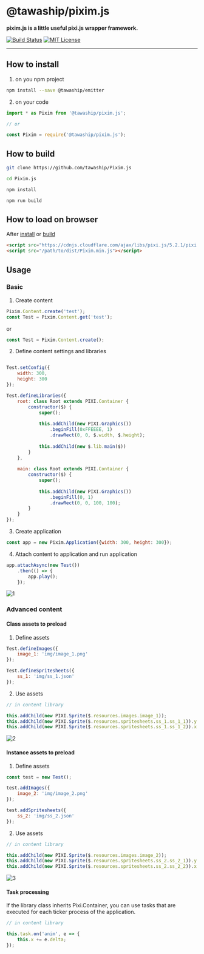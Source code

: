 # @tawaship/pixim.js

**pixim.js is a little useful pixi.js wrapper framework.**

[![Build Status](https://travis-ci.org/tawaship/Pixim.js.svg?branch=master)](https://travis-ci.org/tawaship/Pixim.js)
[![MIT License](http://img.shields.io/badge/license-MIT-blue.svg?style=flat)](LICENSE)

---

## How to install

1. on you npm project

```sh
npm install --save @tawaship/emitter
```

2. on your code

```javascript
import * as Pixim from '@tawaship/pixim.js';

// or

const Pixim = require('@tawaship/pixim.js');
```

## How to build

```sh
git clone https://github.com/tawaship/Pixim.js

cd Pixim.js

npm install

npm run build
```

## How to load on browser

After [install](#how-to-install) or [build](#how-to-build)

```html
<script src="https://cdnjs.cloudflare.com/ajax/libs/pixi.js/5.2.1/pixi.js"></script>
<script src="/path/to/dist/Pixim.min.js"></script>
```

## Usage

### Basic

1.  Create content 

```javascript
Pixim.Content.create('test');
const Test = Pixim.Content.get('test');
```

or 

```javascript
const Test = Pixim.Content.create();
```

2. Define content settings and libraries

```javascript

Test.setConfig({
	width: 300,
	height: 300
});

Test.defineLibraries({
	root: class Root extends PIXI.Container {
		constructor($) {
			super();
			
			this.addChild(new PIXI.Graphics())
				.beginFill(0xFFEEEE, 1)
				.drawRect(0, 0, $.width, $.height);
			
			this.addChild(new $.lib.main($))
		}
	},
	
	main: class Root extends PIXI.Container {
		constructor($) {
			super();
			
			this.addChild(new PIXI.Graphics())
				.beginFill(0, 1)
				.drawRect(0, 0, 100, 100);
		}
	}
});
```

3. Create application

```javascript
const app = new Pixim.Application({width: 300, height: 300});
```

4. Attach content to application and run application

```javascript
app.attachAsync(new Test())
	.then(() => {
		app.play();
	});
```

![1](https://raw.github.com/tawaship/Pixim.js/screenshot/img/1.png)

### Advanced content

#### Class assets to preload

1. Define assets

```javascript
Test.defineImages({
	image_1: 'img/image_1.png'
});

Test.defineSpritesheets({
	ss_1: 'img/ss_1.json'
});
```

2. Use assets

```javascript
// in content library

this.addChild(new PIXI.Sprite($.resources.images.image_1));
this.addChild(new PIXI.Sprite($.resources.spritesheets.ss_1.ss_1_1)).y = 105;
this.addChild(new PIXI.Sprite($.resources.spritesheets.ss_1.ss_1_2)).x = 105;
```

![2](https://raw.github.com/tawaship/Pixim.js/screenshot/img/2.png)

#### Instance assets to preload

1. Define assets

```javascript
const test = new Test();

test.addImages({
	image_2: 'img/image_2.png'
});

test.addSpritesheets({
	ss_2: 'img/ss_2.json'
});
```

2. Use assets

```javascript
// in content library

this.addChild(new PIXI.Sprite($.resources.images.image_2));
this.addChild(new PIXI.Sprite($.resources.spritesheets.ss_2.ss_2_1)).y = 105;
this.addChild(new PIXI.Sprite($.resources.spritesheets.ss_2.ss_2_2)).x = 105;
```

![3](https://raw.github.com/tawaship/Pixim.js/screenshot/img/3.png)

#### Task processing

If the library class inherits Pixi.Container, you can use tasks that are executed for each ticker process of the application.

```javascript
// in content library

this.task.on('anim', e => {
	this.x += e.delta;
});
```